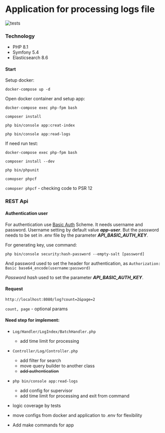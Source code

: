 # Application for processing logs file

![tests](https://github.com/serjio-dev/api_log/workflows/app-checker-code/badge.svg)

### Technology
* PHP 8.1
* Symfony 5.4
* Elasticsearch 8.6

#### Start

Setup docker:

```shell
docker-compose up -d
```
Open docker container and setup app: 

```shell
docker-compose exec php-fpm bash

composer install

php bin/console app:creat-index 

php bin/console app:read-logs
```

If need run test:
```shell
docker-compose exec php-fpm bash

composer install --dev

php bin/phpunit

comopser phpcf
```

`comopser phpcf` - checking code to PSR 12

### REST Api

#### Authentication user

For authentication use [Basic Auth](https://www.rfc-editor.org/rfc/rfc7617.html) Scheme.
It needs username and password. Username setting by default value **_app-user_**.
But the password needs to be set in .env file by the parameter **_API_BASIC_AUTH_KEY_**.

For generating key, use command:
```shell
php bin/console security:hash-password --empty-salt [password]
```
And password used to set the header for authentication, as
`Authorization: Basic base64_encode(username:password)`

_Password hash_ used to set the parameter  **_API_BASIC_AUTH_KEY_**.

#### Request
`http://localhost:8080/log?count=2&page=2`

`count, page` - optional params


#### Need step for implement:
- `Log/Handler/LogIndex/BatchHandler.php` 
  - add time limit for processing
  
- `Controller/Log/Controller.php`
  - add filter for search
  - move query builder to another class 
  - ~~add authentication~~ 
  
- `php bin/console app:read-logs`
  - add config for supervisor
  - add time limit for processing and exit from command
  
- logic coverage by tests
- move configs from docker and application to .env for flexibility
- Add make commands for app 
